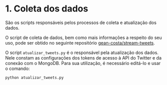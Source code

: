 # 1. Coleta dos dados

São os scripts responsáveis pelos processos de coleta e atualização dos dados.

O script de coleta de dados, bem como mais informações a respeito do seu uso, pode ser obtido no seguinte repositório [gean-costa/stream-tweets](https://github.com/gean-costa/stream-tweets).

O script `atualizar_tweets.py` é o responsável pela atualização dos dados. Nele constam as configurações dos tokens de acesso à API do Twitter e da conexão com o MongoDB. Para sua utilização, é necessário editá-lo e usar o comando:

```python
python atualizar_tweets.py
```
